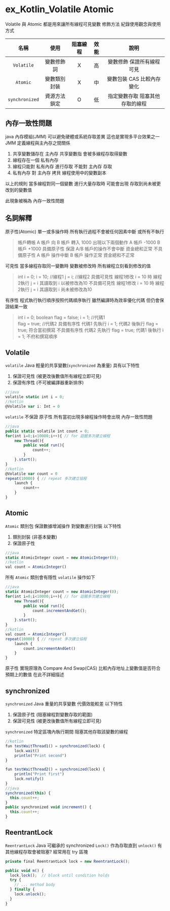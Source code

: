 # ex_Kotlin_Volatile Atomic

Volatile 與 Atomic 都是用來讓所有線程可見變數 修飾方法
紀錄使用觀念與使用方式

|      名稱      |     使用     | 阻塞線程 | 效能  |              說明               |
| :------------: | :----------: | :------: | :---: | :-----------------------------: |
|   `Volatile`   |  變數修飾詞  |    X     |  高   |    變數修飾 保證所有線程可見    |
|    `Atomic`    | 變數類別封裝 |    X     |  中   |    變數包裝 CAS 比較內存變化    |
| `synchronized` | 資源方法鎖定 |    O     |  低   | 指定變數存取 阻塞其他存取的線程 |


## 內存一致性問題

java 內存模組(JMM) 可以避免硬體或系統存取差異 這也是實現多平台效果之一
JMM 定義線程與主內存之間關係
1. 共享變數儲存在 主內存 共享變數指 會被多線程存取得變數
2. 線程存在一個 私有內存 
3. 線程只能對 私有內存 進行存取 不能對 主內存 存取
4. 私有內存 對 主內存 拷貝 線程使用中的變數副本

以上的規則 當多線程對同一個變數 進行大量存取時
可能會出現 存取到尚未被更改到的變數值

此現象被稱為 內存一致性問題

## 名詞解釋

原子性(Atomic)
單一或多操作時 所有執行過程不會被任何因素中斷 或所有不執行
> 帳戶轉帳 A 帳戶 向 B 帳戶 轉入 1000 出現以下兩個動作
> A 帳戶 -1000
> B 帳戶 +1000
> 具備原子性 保證 A/B 帳戶的操作不會中斷 資金總和正常
> 不具備原子性 A 帳戶 操作中斷 B 帳戶 操作正常 資金總和不正常

可見性
當多線程存取同一變數時 變數被修改時 所有線程立刻看到修改的值
> int i = 0;
> i = 10; //線程1
> j = i; //線程2
> 具備可見性 線程1修改 i = 10 時 線程2執行 j = i 其讀取到 i 以被修改為10
> 不具備可見性 線程1修改 i = 10 時 線程2執行 j = i 其讀取到 i 尚未被修改為10

有序性
程式執行執行順序按照代碼順序執行
雖然編譯時為效率優化代碼 但仍會保證結果一致
> int i = 0;
> boolean flag = false;
> i = 1;       //代碼1  
> flag = true; //代碼2
> 具備有序性 代碼1 先執行 i = 1; 代碼2 後執行 flag = true; 符合當初撰寫
> 不具備有序性 代碼2 先執行 flag = true; 代碼1 後執行 i = 1; 不府和撰寫順序

## Volatile

`volatile` Java 輕量的共享變數(`synchronized` 為重量) 具有以下特性
1. 保證可見性 (被更改後數值所有線程立即可見)
2. 保證有序性 (不可被編譯器重新排序)
```js
//java
volatile static int i = 0;
//kotlin
@Volatile var i: Int = 0
```

`volatile` 不保證 原子性 所有當初出現多線程操作時會出現 內存一致性問題
```js
//java
public static volatile int count = 0;
for(int i=0;i<10000;i++){ // for 迴圈多次建立線程
    new Thread(){
        public void run(){
            count++;
        }
    }.start();
}
//kotlin
@Volatile var count = 0
repeat(10000) { // repeat 多次建立協程
    launch {
        count++
    }
}
```

## Atomic

`Atomic` 類別包 保證數據增減操作 對變數進行封裝 以下特性
1. 類別封裝 (非基本變數)
2. 保證原子性
```js
//java
static AtomicInteger count = new AtomicInteger(0);
//kotlin
val count = AtomicInteger()
```
所有 `Atomic` 類別會有隱性 `volatile`
操作如下
```js
//java
static AtomicInteger count = new AtomicInteger(0);
for(int i=0;i<10000;i++){ // for 迴圈多次建立線程
    new Thread(){
        public void run(){
            count.incrementAndGet();
        }
    }.start();
}
//kotlin
val count = AtomicInteger()
repeat(10000) { // repeat 多次建立協程
    launch {
        count.incrementAndGet()
    }
}
```
原子性 實現原理為 Compare And Swap(CAS)
比較內存地址上變數值是否符合預期上的數值
在此不詳細描述


## synchronized

`synchronized` Java 重量的共享變數 代價效能較差 以下特性
1. 保證原子性 (阻塞線程對變數存取的範圍)
2. 保證可見性 (被更改後數值所有線程立即可見)

`synchronized` 特定區塊內執行期間 阻塞其他存取該變數的線程
```js
//kotlin
fun testWaitThread1() = synchronized(lock) {
    lock.wait()
    println("Print second")
}

fun testWaitThread2() = synchronized(lock) {
    println("Print first")
    lock.notify()
}
//java
synchronized(this) {
  this.count++;
}
public synchronized void increment() {
  this.count++;
}
```

## ReentrantLock

`ReentrantLock` Java 可繼承的 synchronized
`Lock()` 作為存取直到 `unlock()`
有其他線程存取會被阻塞? 經常用在 try 區塊
```js
private final ReentrantLock lock = new ReentrantLock();

public void m() {
  lock.lock();  // block until condition holds
  try {
    // ... method body
  } finally {
    lock.unlock();
  }
}
```